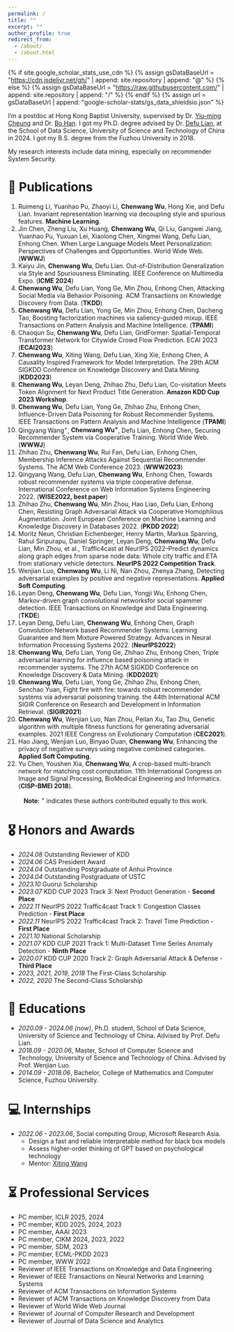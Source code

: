 ```yaml
---
permalink: /
title: ""
excerpt: ""
author_profile: true
redirect_from: 
  - /about/
  - /about.html
---
```


{% if site.google_scholar_stats_use_cdn %}
{% assign gsDataBaseUrl = "https://cdn.jsdelivr.net/gh/" | append: site.repository | append: "@" %}
{% else %}
{% assign gsDataBaseUrl = "https://raw.githubusercontent.com/" | append: site.repository | append: "/" %}
{% endif %}
{% assign url = gsDataBaseUrl | append: "google-scholar-stats/gs_data_shieldsio.json" %}

<span class='anchor' id='about-me'></span>

I’m a postdoc at Hong Kong Baptist University, supervised by Dr. [Yiu-ming Cheung](https://www.comp.hkbu.edu.hk/~ymc/) and Dr. [Bo Han](https://bhanml.github.io/index.html). I got my Ph.D. degree advised by Dr. [Defu Lian](https://faculty.ustc.edu.cn/liandefu), at the School of Data Science, University of Science and Technology of China in 2024. I got my B.S. degree from the Fuzhou University in 2018. 

My research interests include data mining, especially on recommender System Security.

<!-- # 🔥 News
- *2022.02*: &nbsp;🎉🎉 Lorem ipsum dolor sit amet, consectetur adipiscing elit. Vivamus ornare aliquet ipsum, ac tempus justo dapibus sit amet. 
- *2022.02*: &nbsp;🎉🎉 Lorem ipsum dolor sit amet, consectetur adipiscing elit. Vivamus ornare aliquet ipsum, ac tempus justo dapibus sit amet.  -->

# 📝 Publications 
1. Ruimeng Li, Yuanhao Pu, Zhaoyi Li, **Chenwang Wu**, Hong Xie, and Defu Lian. Invariant representation learning via decoupling style and spurious features. **Machine Learning**.
1. Jin Chen, Zheng Liu, Xu Huang, **Chenwang Wu**, Qi Liu, Gangwei Jiang, Yuanhao Pu, Yuxuan Lei, Xiaolong Chen, Xingmei Wang, Defu Lian, Enhong Chen. When Large Language Models Meet Personalization: Perspectives of Challenges and Opportunities. World Wide Web. (**WWWJ**)
2. Kaiyu Jin, **Chenwang Wu**, Defu Lian. Out-of-Distribution Generalization via Style and Spuriousness Eliminating. IEEE Conference on Multimedia Expo. (**ICME 2024**)
1. **Chenwang Wu**, Defu Lian, Yong Ge, Min Zhou, Enhong Chen, Attacking Social Media via Behavior Poisoning. ACM Transactions on Knowledge Discovery from Data. (**TKDD**)
1. **Chenwang Wu**, Defu Lian, Yong Ge, Min Zhou, Enhong Chen, Dacheng Tao, Boosting factorization machines via saliency-guided mixup. IEEE Transactions on Pattern Analysis and Machine Intelligence. (**TPAMI**)
11. Chaoqun Su, **Chenwang Wu**, Defu Lian, GridFormer: Spatial-Temporal Transformer Network for Citywide Crowd Flow Prediction. ECAI 2023 (**ECAI2023**)
6. **Chenwang Wu**, Xiting Wang, Defu Lian, Xing Xie, Enhong Chen, A Causality Inspired Framework for Model Interpretation. The 29th ACM SIGKDD Conference on Knowledge Discovery and Data Mining. (**KDD2023**)
2. **Chenwang Wu**, Leyan Deng, Zhihao Zhu, Defu Lian, Co-visitation Meets Token Alignment for Next Product Title Generation. **Amazon KDD Cup 2023 Workshop**.
8. **Chenwang Wu**, Defu Lian, Yong Ge, Zhihao Zhu, Enhong Chen, Influence-Driven Data Poisoning for Robust Recommender Systems. IEEE Transactions on Pattern Analysis and Machine Intelligence (**TPAMI**)
9. Qingyang Wang<sup>+</sup>, **Chenwang Wu<sup>+</sup>**, Defu Lian, Enhong Chen, Securing Recommender System via Cooperative Training. World Wide Web. (**WWWJ**)
10. Zhihao Zhu, **Chenwang Wu**, Rui Fan, Defu Lian, Enhong Chen, Membership Inference Attacks Against Sequential Recommender Systems. The ACM Web Conference 2023. (**WWW2023**)
12. Qingyang Wang, Defu Lian, **Chenwang Wu**, Enhong Chen, Towards robust recommender systems via triple cooperative defense. International Conference on Web Information Systems Engineering 2022. (**WISE2022, best paper**)
14. Zhihao Zhu, **Chenwang Wu**, Min Zhou, Hao Liao, Defu Lian, Enhong Chen, Resisting Graph Adversarial Attack via Cooperative Homophilous Augmentation. Joint European Conference on Machine Learning and Knowledge Discovery in Databases 2022. (**PKDD 2022**)
15. Moritz Neun, Christian Eichenberger, Henry Martin, Markus Spanring, Rahul Siripurapu, Daniel Springer, Leyan Deng, **Chenwang Wu**, Defu Lian, Min Zhou, et al., Traffic4cast at NeurIPS 2022–Predict dynamics along graph edges from sparse node data: Whole city traffic and ETA from stationary vehicle detectors. **NeurIPS 2022 Competition Track**.
16. Wenjian Luo, **Chenwang Wu**, Li Ni, Nan Zhou, Zhenya Zhang, Detecting adversarial examples by positive and negative representations. **Applied Soft Computing**.
17. Leyan Deng, **Chenwang Wu**, Defu Lian, Yongji Wu, Enhong Chen, Markov-driven graph convolutional networksfor social spammer detection. IEEE Transactions on Knowledge and Data Engineering. (**TKDE**)
18. Leyan Deng, Defu Lian, **Chenwang Wu**, Enhong Chen, Graph Convolution Network based Recommender Systems: Learning Guarantee and Item Mixture Powered Strategy. Advances in Neural Information Processing Systems 2022. (**NeurIPS2022**)
19. **Chenwang Wu**, Defu Lian, Yong Ge, Zhihao Zhu, Enhong Chen, Triple adversarial learning for influence based poisoning attack in recommender systems. The 27th ACM SIGKDD Conference on Knowledge Discovery & Data Mining. (**KDD2021**)
20. **Chenwang Wu**, Defu Lian, Yong Ge, Zhihao Zhu, Enhong Chen, Senchao Yuan, Fight fire with fire: towards robust recommender systems via adversarial poisoning training. the 44th International ACM SIGIR Conference on Research and Development in Information Retrieval. (**SIGIR2021**)
21. **Chenwang Wu**, Wenjian Luo, Nan Zhou, Peilan Xu, Tao Zhu, Genetic algorithm with multiple fitness functions for generating adversarial examples. 2021 IEEE Congress on Evolutionary Computation (**CEC2021**).
22. Hao Jiang, Wenjian Luo, Binyao Duan, **Chenwang Wu**, Enhancing the privacy of negative surveys using negative combined categories. **Applied Soft Computing**.
24. Yu Chen, Youshen Xia, **Chenwang Wu**, A crop-based multi-branch network for matching cost computation. 11th International Congress on Image and Signal Processing, BioMedical Engineering and Informatics. (**CISP-BMEI 2018**).

&emsp; &emsp; **Note**: <sup>+</sup> indicates these authors contributed equally to this work.

# 🎖 Honors and Awards
- *2024.08* Outstanding Reviewer of KDD
- *2024.06* CAS President Award
- *2024.04* Outstanding Postgraduate of Anhui Province
- *2024.04* Outstanding Postgraduate of USTC
- *2023.10* Guorui Scholarship
- *2023.07* KDD CUP 2023 Track 3: Next Product Generation - **Second Place**
- *2022.11* NeurIPS 2022 Traffic4cast Track 1: Congestion Classes Prediction - **First Place**
- *2022.11* NeurIPS 2022 Traffic4cast Track 2: Travel Time Prediction - **First Place**
- *2021.10* National Scholarship
- *2021.07* KDD CUP 2021 Track 1: Multi-Dataset Time Series Anomaly Detection - **Ninth Place**
- *2020.07* KDD CUP 2020 Track 2: Graph Adversarial Attack & Defense - **Third Place**
- *2023, 2021, 2019, 2018* The First-Class Scholarship
- *2022, 2020* The Second-Class Scholarship

# 📖 Educations

- *2020.09 - 2024.06 (now)*, Ph.D. student, School of Data Science, University of Science and Technology of China. Advised by Prof. Defu Lian.
- *2018.09 - 2020.06*, Master, School of Computer Science and Technology, University of Science and Technology of China. Advised by Prof. Wenjian Luo.
- *2014.09 - 2018.06*, Bachelor, College of Mathematics and Computer Science, Fuzhou University.

# 💻 Internships

- *2022.06 - 2023.06*, Social computing Group, Microsoft Research Asia. 
  - Design a fast and reliable interpretable method for black box models
  - Assess higher-order thinking of GPT based on psychological technology
  - Mentor: [Xiting Wang](https://scholar.google.com.hk/citations?user=urC8meQAAAAJ)

# ⏳ Professional Services
- PC member, ICLR 2025, 2024
- PC member, KDD 2025, 2024, 2023
- PC member, AAAI 2023
- PC member, CIKM 2024, 2023, 2022
- PC member, SDM, 2023
- PC member, ECML-PKDD 2023
- PC member, WWW 2022
- Reviewer of IEEE Transactions on Knowledge and Data Engineering
- Reviewer of IEEE Transactions on Neural Networks and Learning Systems
- Reviewer of ACM Transactions on Information Systems
- Reviewer of ACM Transactions on Knowledge Discovery from Data
- Reviewer of World Wide Web Journal
- Reviewer of Journal of Computer Research and Development
- Reviewer of Journal of Data Science and Analytics
